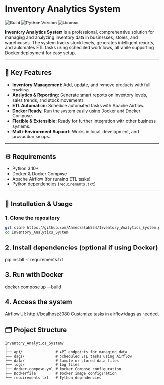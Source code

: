 # Inventory Analytics System

![Build](https://img.shields.io/badge/build-passing-brightgreen)
![Python Version](https://img.shields.io/badge/python-3.10+-blue)
![License](https://img.shields.io/badge/license-MIT-orange)

**Inventory Analytics System** is a professional, comprehensive solution for managing and analyzing inventory data in businesses, stores, and warehouses. The system tracks stock levels, generates intelligent reports, and automates ETL tasks using scheduled workflows, all while supporting Docker deployment for easy setup.

---

## 🌟 Key Features
- **Inventory Management:** Add, update, and remove products with full tracking.
- **Analytics & Reporting:** Generate smart reports on inventory levels, sales trends, and stock movements.
- **ETL Automation:** Schedule automated tasks with Apache Airflow.
- **Docker Ready:** Run the system easily using Docker and Docker Compose.
- **Flexible & Extensible:** Ready for further integration with other business systems.
- **Multi-Environment Support:** Works in local, development, and production setups.

---

## ⚙️ Requirements
- Python 3.10+
- Docker & Docker Compose
- Apache Airflow (for running ETL tasks)
- Python dependencies (`requirements.txt`)

---

## 🚀 Installation & Usage

### 1. Clone the repository
```bash
git clone https://github.com/Ahmedsalah554/Inventory_Analytics_System.git
cd Inventory_Analytics_System
```

## 2. Install dependencies (optional if using Docker)
pip install -r requirements.txt

## 3. Run with Docker
docker-compose up --build

## 4. Access the system
Airflow UI: http://localhost:8080
Customize tasks in airflow/dags as needed.

## 🗂 Project Structure

```
Inventory_Analytics_System/
│
├── api/               # API endpoints for managing data
├── dags/              # Scheduled ETL tasks using Airflow
├── data/              # Sample or stored data files
├── logs/              # Log files
├── docker-compose.yml # Docker Compose configuration
├── Dockerfile         # Docker image configuration
└── requirements.txt   # Python dependencies
```


